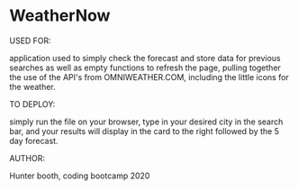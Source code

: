 # WeatherNow

USED FOR:

application used to simply check the forecast and store data for previous searches as well as empty functions to refresh the page, pulling together the use of the API's from OMNIWEATHER.COM, including the little icons for the weather.

TO DEPLOY:

simply run the file on your browser, type in your desired city in the search bar, and your results will display in the card to the right followed by the 5 day forecast.

AUTHOR:

Hunter booth, coding bootcamp 2020